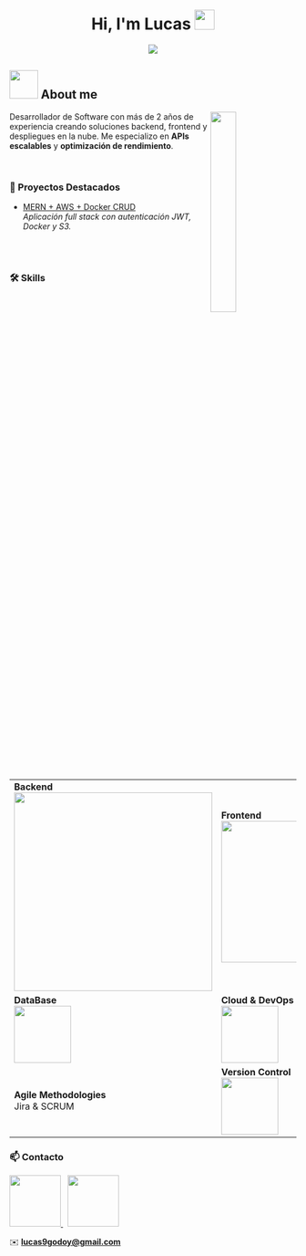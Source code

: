<h1 align="center">Hi, I'm Lucas <img src="https://media.giphy.com/media/hvRJCLFzcasrR4ia7z/giphy.gif" width="35"></h1> 

<p align="center"> 
  <a href="https://readme-typing-svg.herokuapp.com?font=Arial&color=%2328a745&size=22&center=true&vCenter=true&width=700&height=120&lines=Desarrollador+Full+Stack+🚀;Backend+%26+APIs+escalables+⚙️;Cloud+%26+DevOps+☁️;Optimización+de+rendimiento+⚡"> 
    <img src="https://readme-typing-svg.herokuapp.com?font=Arial&color=%2328a745&size=22&center=true&vCenter=true&width=700&height=120&lines=Desarrollador+Full+Stack+🚀;Backend+%26+APIs+escalables+⚙️;Cloud+%26+DevOps+☁️;Optimización+de+rendimiento+⚡" /> 
  </a> 
</p>

## <picture><img src = "https://github.com/7oSkaaa/7oSkaaa/blob/main/Images/about_me.gif?raw=true" width = 50px></picture> About me 

<picture> 
  <img align="right" src="https://github.com/7oSkaaa/7oSkaaa/blob/main/Images/Right_Side.gif?raw=true" width="30%">
</picture> 

Desarrollador de Software con más de 2 años de experiencia creando soluciones backend, frontend y despliegues en la nube. Me especializo en **APIs escalables** y **optimización de rendimiento**.

<br>

### 📌 Proyectos Destacados 
- [MERN + AWS + Docker CRUD](https://github.com/lucasjg123/MERN-AWS-Docker-CrudArticulos) <br>
  _Aplicación full stack con autenticación JWT, Docker y S3._

<br><br> 

### 🛠️ Skills 
<table width="100%"> 
  <tr> 
    <td width="60%"> 
      <strong>Backend</strong><br/> 
      <a href="https://skillicons.dev" target="_blank"> 
        <img src="https://skillicons.dev/icons?i=php,laravel,nodejs,express,java,dotnet,py,ts" width="348" style="max-width: 100%;"> 
      </a> 
    </td> 
    <td> 
      <strong>Frontend</strong><br/> 
      <a href="https://skillicons.dev" target="_blank"> 
        <img src="https://skillicons.dev/icons?i=react,js,html,css,bootstrap" width="248" style="max-width: 100%;"> 
      </a> 
    </td> 
  </tr> 
  <tr> 
    <td> 
      <strong>DataBase</strong><br/> 
      <a href="https://skillicons.dev" target="_blank"> 
        <img src="https://skillicons.dev/icons?i=mysql,mongodb" width="100" style="max-width: 100%;"> 
      </a> 
    </td> 
    <td> 
      <strong>Cloud & DevOps</strong><br/> 
      <a href="https://skillicons.dev" target="_blank"> 
        <img src="https://skillicons.dev/icons?i=docker,aws" width="100" style="max-width: 100%;"> 
      </a> 
    </td> 
  </tr> 
  <tr> 
    <td> 
      <strong>Agile Methodologies</strong><br/> Jira & SCRUM 
    </td> 
    <td> 
      <strong>Version Control</strong><br/> 
      <a href="https://skillicons.dev" target="_blank"> 
        <img src="https://skillicons.dev/icons?i=git,github" width="100" style="max-width: 100%;"> 
      </a> 
    </td> 
  </tr> 
</table> 

### 📫 Contacto

<a href="https://www.linkedin.com/in/lucas-javier-godoy/">
  <img src="https://img.shields.io/badge/-LinkedIn-blue?logo=Linkedin&logoColor=white" width="90"/>
</a>
&nbsp;
<a href="mailto:lucas9godoy@gmail.com">
  <img src="https://img.shields.io/badge/-Email-red?logo=Gmail&logoColor=white" width="90"/>
</a>  
<br>

✉️ **lucas9godoy@gmail.com**



